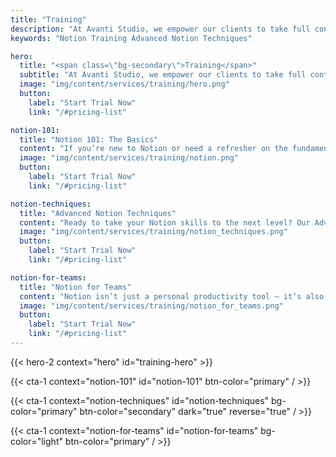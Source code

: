 ```yaml
---
title: "Training"
description: "At Avanti Studio, we empower our clients to take full control of their productivity. That’s why we offer comprehensive training programs to help you leverage Notion to its fullest potential, whether you’re a beginner just getting started or an experienced user looking to optimize your workflow."
keywords: "Notion Training Advanced Notion Techniques"

hero:
  title: "<span class=\"bg-secondary\">Training</span>"
  subtitle: "At Avanti Studio, we empower our clients to take full control of their productivity. That’s why we offer comprehensive training programs to help you leverage Notion to its fullest potential, whether you’re a beginner just getting started or an experienced user looking to optimize your workflow."
  image: "img/content/services/training/hero.png"
  button:
    label: "Start Trial Now"
    link: "/#pricing-list"

notion-101:
  title: "Notion 101: The Basics"
  content: "If you’re new to Notion or need a refresher on the fundamentals, this is the course for you. We’ll walk you through setting up your workspace, creating pages, and understanding the basic building blocks of Notion – blocks, databases, and relations. By the end of this course, you’ll be well-equipped to use Notion to manage your tasks and organize your information."
  image: "img/content/services/training/notion.png"
  button:
    label: "Start Trial Now"
    link: "/#pricing-list"

notion-techniques:
  title: "Advanced Notion Techniques"
  content: "Ready to take your Notion skills to the next level? Our Advanced Notion Techniques course dives deeper into the power features of Notion, including complex database structures, advanced formulas, and integration with other tools. We’ll also explore best practices for creating and managing templates, so you can streamline your workflow and boost your efficiency."
  image: "img/content/services/training/notion_techniques.png"
  button:
    label: "Start Trial Now"
    link: "/#pricing-list"

notion-for-teams:
  title: "Notion for Teams"
  content: "Notion isn’t just a personal productivity tool – it’s also an excellent platform for team collaboration. Our Notion for Teams course covers everything you need to know to use Notion with your team, including permissions, collaboration features, and setting up shared workspaces.\n\nEach of our training programs is designed with practicality in mind. We aim to equip you with the knowledge and skills to improve your productivity with Notion immediately. For each course, we provide step-by-step guides, practical exercises, and continued support to ensure you can apply what you’ve learned.\n\nPlease, don’t hesitate to contact us to inquire about our training programs or sign up."
  image: "img/content/services/training/notion_for_teams.png"
  button:
    label: "Start Trial Now"
    link: "/#pricing-list"
---
```


{{< hero-2 context="hero" id="training-hero" >}}

{{< cta-1 context="notion-101" id="notion-101" btn-color="primary" / >}}

{{< cta-1 context="notion-techniques" id="notion-techniques" bg-color="primary" btn-color="secondary" dark="true" reverse="true" / >}}

{{< cta-1 context="notion-for-teams" id="notion-for-teams" bg-color="light" btn-color="primary" / >}}
